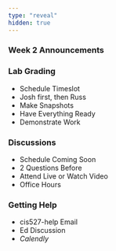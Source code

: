 ```yaml
---
type: "reveal"
hidden: true
---
```


<section>
	<h3>Week 2 Announcements</h3>
</section>

<section>
	<h3>Lab Grading</h3>
	<ul>
		<li>Schedule Timeslot</li>
		<li>Josh first, then Russ</li>
		<li>Make Snapshots</li>
		<li>Have Everything Ready</li>
		<li>Demonstrate Work</li>
	</ul>
</section>

<section>
	<h3>Discussions</h3>
	<ul>
		<li>Schedule Coming Soon</li>
		<li>2 Questions Before</li>
		<li>Attend Live or Watch Video</li>
		<li>Office Hours</li>
	</ul>
</section>

<section>
	<h3>Getting Help</h3>
	<ul>
		<li>cis527-help Email</li>
		<li>Ed Discussion</li>
		<li><i>Calendly</i></li>
	</ul>
</section>